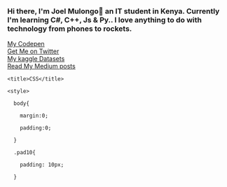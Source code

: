 ### Hi there, I'm Joel Mulongo👋 an IT student in Kenya. Currently I'm learning C#, C++, Js & Py.. I love anything to do with technology from phones to rockets.

<!DOCTYPE html>
<html lang="en">
  <body>
    <a href="https://codepen.io/JoelMulongo"> 
      My Codepen
    <a href="https://twitter.com/MulongoJoel?s=09"><br>
      Get Me on Twitter
    <a href="https://www.kaggle.com/joelmulongo"><br>
      My kaggle Datasets
    <a href="https://medium.com/@joelmulongo97"><br>
      Read My Medium posts
    </a>
  </body>
</html>
<!DOCTYPE html>

<html lang="en">

  <head>

    <title>CSS</title>

    <style>

      body{

        margin:0;

        padding:0;

      }

      .pad10{

        padding: 10px;

      }
